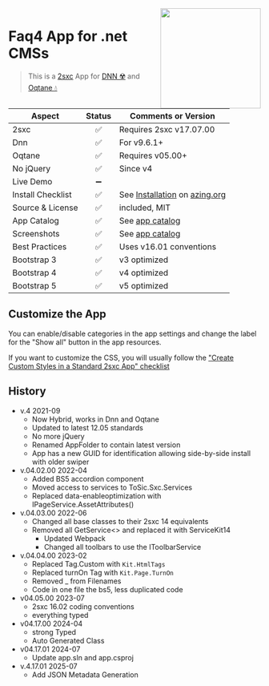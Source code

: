 <image src="app-icon.png" align="right" width="200px">

# Faq4 App for .net CMSs

> This is a [2sxc](https://2sxc.org) App for [DNN ☢️](https://www.dnnsoftware.com/) and [Oqtane 💧](https://www.oqtane.org/)

| Aspect              | Status | Comments or Version
| ------------------- | :----: | -------------------
| 2sxc                | ✅    | Requires 2sxc v17.07.00
| Dnn                 | ✅    | For v9.6.1+
| Oqtane              | ✅    | Requires v05.00+
| No jQuery           | ✅    | Since v4
| Live Demo           | ➖    |
| Install Checklist   | ✅    | See [Installation](https://azing.org/2sxc/r/_fpa_ZHf) on [azing.org](https://azing.org/2sxc)
| Source & License    | ✅    | included, MIT
| App Catalog         | ✅    | See [app catalog](https://2sxc.org/en/apps/app/faq4-hybrid-for-dnn-and-oqtane)
| Screenshots         | ✅    | See [app catalog](https://2sxc.org/en/apps/app/faq4-hybrid-for-dnn-and-oqtane)
| Best Practices      | ✅    | Uses v16.01 conventions
| Bootstrap 3         | ✅    | v3 optimized
| Bootstrap 4         | ✅    | v4 optimized
| Bootstrap 5         | ✅    | v5 optimized

## Customize the App

You can enable/disable categories in the app settings and change the label for the "Show all" button in the app resources.

If you want to customize the CSS, you will usually follow the ["Create Custom Styles in a Standard 2sxc App" checklist](https://azing.org/2sxc/r/gg_aB9FD)

## History

* v.4 2021-09
  * Now Hybrid, works in Dnn and Oqtane
  * Updated to latest 12.05 standards
  * No more jQuery
  * Renamed AppFolder to contain latest version
  * App has a new GUID for identification allowing side-by-side install with older swiper
* v.04.02.00 2022-04
  * Added BS5 accordion component
  * Moved access to services to ToSic.Sxc.Services
  * Replaced data-enableoptimization with IPageService.AssetAttributes()
* v.04.03.00 2022-06
  * Changed all base classes to their 2sxc 14 equivalents
  * Removed all GetService<> and replaced it with ServiceKit14
    * Updated Webpack
    * Changed all toolbars to use the IToolbarService
* v.04.04.00 2023-02
  * Replaced Tag.Custom with `Kit.HtmlTags`
  * Replaced turnOn Tag with `Kit.Page.TurnOn`
  * Removed _ from Filenames
  * Code in one file the bs5, less duplicated code
* v04.05.00 2023-07
  * 2sxc 16.02 coding conventions
  * everything typed
* v04.17.00 2024-04
  * strong Typed
  * Auto Generated Class
* v04.17.01 2024-07
  * Update app.sln and app.csproj
* v.4.17.01 2025-07
  * Add JSON Metadata Generation
